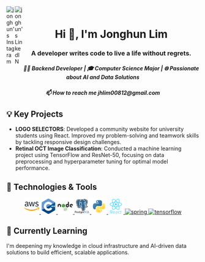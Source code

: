 <a href="https://instagram.com/lim._.0128" target="_blank">
  <img align="left" alt="jonghun's Instagram" width="22px" src="https://raw.githubusercontent.com/hussainweb/hussainweb/main/icons/instagram.png" />
</a>
<a href="https://www.linkedin.com/in/%EC%A2%85%ED%9B%88-%EC%9E%84-53aa24338/" target="_blank">
  <img align="left" alt="jonghun's LinkedIN" width="22px" src="https://cdn.simpleicons.org/linkedin" />
</a>

<br />

<h1 align="center">Hi 👋, I'm Jonghun Lim</h1>
<h3 align="center">A developer writes code to live a life without regrets.</h3>

<h5 align="center">👨‍💻 Backend Developer | 🎓 Computer Science Major | 🌐 Passionate about AI and Data Solutions</h5>

<h5 align="center"> 📫 How to reach me jhlim00812@gmail.com </h5>

## 💡 Key Projects
- **LOGO SELECTORS**: Developed a community website for university students using React. Improved my problem-solving and teamwork skills by tackling responsive design challenges.
- **Retinal OCT Image Classification**: Conducted a machine learning project using TensorFlow and ResNet-50, focusing on data preprocessing and hyperparameter tuning for optimal model performance.

## 🔧 Technologies & Tools
<p align="center"> <a href="https://aws.amazon.com" target="_blank" rel="noreferrer"> <img src="https://raw.githubusercontent.com/devicons/devicon/master/icons/amazonwebservices/amazonwebservices-original-wordmark.svg" alt="aws" width="40" height="40"/> </a> <a href="https://www.w3schools.com/cpp/" target="_blank" rel="noreferrer"> <img src="https://raw.githubusercontent.com/devicons/devicon/master/icons/cplusplus/cplusplus-original.svg" alt="cplusplus" width="40" height="40"/> </a> <a href="https://nodejs.org" target="_blank" rel="noreferrer"> <img src="https://raw.githubusercontent.com/devicons/devicon/master/icons/nodejs/nodejs-original-wordmark.svg" alt="nodejs" width="40" height="40"/> </a> <a href="https://www.postgresql.org" target="_blank" rel="noreferrer"> <img src="https://raw.githubusercontent.com/devicons/devicon/master/icons/postgresql/postgresql-original-wordmark.svg" alt="postgresql" width="40" height="40"/> </a> <a href="https://www.python.org" target="_blank" rel="noreferrer"> <img src="https://raw.githubusercontent.com/devicons/devicon/master/icons/python/python-original.svg" alt="python" width="40" height="40"/> </a> <a href="https://reactjs.org/" target="_blank" rel="noreferrer"> <img src="https://raw.githubusercontent.com/devicons/devicon/master/icons/react/react-original-wordmark.svg" alt="react" width="40" height="40"/> </a> <a href="https://spring.io/" target="_blank" rel="noreferrer"> <img src="https://www.vectorlogo.zone/logos/springio/springio-icon.svg" alt="spring" width="40" height="40"/> </a> <a href="https://www.tensorflow.org" target="_blank" rel="noreferrer"> <img src="https://www.vectorlogo.zone/logos/tensorflow/tensorflow-icon.svg" alt="tensorflow" width="40" height="40"/> </a> </p>


## 🌱 Currently Learning
I'm deepening my knowledge in cloud infrastructure and AI-driven data solutions to build efficient, scalable applications.
